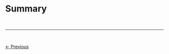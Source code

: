 # Summary

<br/>

---

<br/>
<p style="text-align:left;">
    <a href="4-monitor-and-debug-authz.md">← Previous</a>
</p>